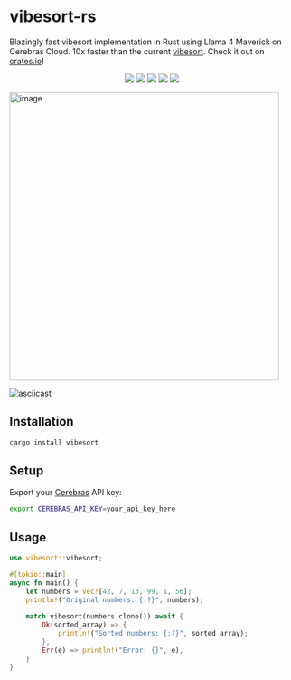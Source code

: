 # vibesort-rs
Blazingly fast vibesort implementation in Rust using Llama 4 Maverick on Cerebras Cloud. 10x faster than the current [vibesort](https://github.com/abyesilyurt/vibesort). Check it out on [crates.io](https://crates.io/crates/vibesort)!
<div align="center">
  <img src="https://img.shields.io/badge/Language-Rust-orange?style=for-the-badge&logo=rust" />
  <img src="https://img.shields.io/crates/v/vibesort?style=for-the-badge&logo=rust" />
  <img src="https://img.shields.io/badge/AI%20POWERED-🤖-ff6b6b?style=for-the-badge&labelColor=000000" />
  <img src="https://img.shields.io/badge/ASYNC-POWERED-purple?style=for-the-badge" />
  <img src="https://img.shields.io/badge/10x-VIBECODER-brown?style=for-the-badge" />
</div>
<p></p>

<img width="477" height="509" alt="image" src="https://github.com/user-attachments/assets/b7da3789-8a69-46c3-a12f-9a88c016ea48" />

[![asciicast](https://asciinema.org/a/wv1Byg5J8AcSKLR1KUyjeOfaG.svg)](https://asciinema.org/a/wv1Byg5J8AcSKLR1KUyjeOfaG) 



## Installation

```bash
cargo install vibesort
```

## Setup

Export your [Cerebras](https://cloud.cerebras.ai/) API key:

```bash
export CEREBRAS_API_KEY=your_api_key_here
```

## Usage

```rust
use vibesort::vibesort;

#[tokio::main]
async fn main() {
    let numbers = vec![42, 7, 13, 99, 1, 56];
    println!("Original numbers: {:?}", numbers);
    
    match vibesort(numbers.clone()).await {
        Ok(sorted_array) => {
            println!("Sorted numbers: {:?}", sorted_array);
        },
        Err(e) => println!("Error: {}", e),
    }
}
```


